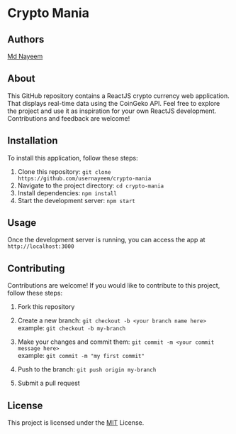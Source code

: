 # Crypto Mania

## Authors

 [Md Nayeem](https://www.github.com/usernayeem)

## About

This GitHub repository contains a ReactJS crypto currency web application. That displays real-time data using the CoinGeko API. Feel free to explore the project and use it as inspiration for your own ReactJS development. Contributions and feedback are welcome! 

## Installation

To install this application, follow these steps:

1. Clone this repository: `git clone https://github.com/usernayeem/crypto-mania`
2. Navigate to the project directory: `cd crypto-mania`
3. Install dependencies: `npm install`
4. Start the development server: `npm start`

## Usage

Once the development server is running, you can access the app at `http://localhost:3000`

## Contributing

Contributions are welcome! If you would like to contribute to this project, follow these steps:

1. Fork this repository

2. Create a new branch: `git checkout -b <your branch name here>` \
                example: `git checkout -b my-branch`

3. Make your changes and commit them: `git commit -m <your commit message here>` \
                example: `git commit -m "my first commit"`

4. Push to the branch: `git push origin my-branch`

5. Submit a pull request

## License

This project is licensed under the [MIT](LICENSE) License.
